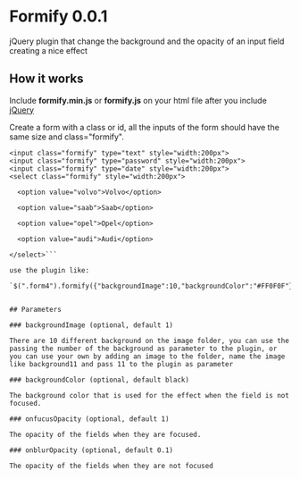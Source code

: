 Formify 0.0.1
==================

jQuery plugin that change the background and the opacity of an input field creating a nice effect


## How it works

Include **formify.min.js** or **formify.js** on your html file after you include [jQuery](http://jquery.com/)

Create a form with a class or id, all the inputs of the form should have the same size and class="formify".

```<form class="form4">
<input class="formify" type="text" style="width:200px">
<input class="formify" type="password" style="width:200px">
<input class="formify" type="date" style="width:200px">
<select class="formify" style="width:200px">

  <option value="volvo">Volvo</option>

  <option value="saab">Saab</option>

  <option value="opel">Opel</option>

  <option value="audi">Audi</option>

</select>```

use the plugin like:

`$(".form4").formify({"backgroundImage":10,"backgroundColor":"#FF0F0F"});`


## Parameters

### backgroundImage (optional, default 1)

There are 10 different background on the image folder, you can use the passing the number of the background as parameter to the plugin, or you can use your own by adding an image to the folder, name the image like background11 and pass 11 to the plugin as parameter

### backgroundColor (optional, default black)

The background color that is used for the effect when the field is not focused.

### onfucusOpacity (optional, default 1)

The opacity of the fields when they are focused.

### onblurOpacity (optional, default 0.1)

The opacity of the fields when they are not focused












